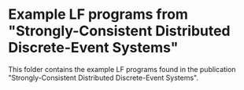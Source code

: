 # Example LF programs from "Strongly-Consistent Distributed Discrete-Event Systems"
This folder contains the example LF programs found in the publication "Strongly-Consistent Distributed Discrete-Event
Systems". 